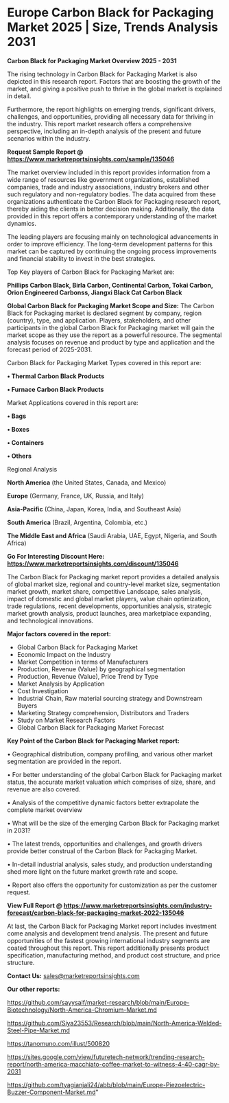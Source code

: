 # Europe Carbon Black for Packaging Market 2025 | Size, Trends Analysis 2031

<Strong> Carbon Black for Packaging Market Overview 2025 - 2031</strong>

The rising technology in Carbon Black for Packaging Market is also depicted in this research report. Factors that are boosting the growth of the market, and giving a positive push to thrive in the global market is explained in detail.

Furthermore, the report highlights on emerging trends, significant drivers, challenges, and opportunities, providing all necessary data for thriving in the industry. This report market research offers a comprehensive perspective, including an in-depth analysis of the present and future scenarios within the industry.

<strong>Request Sample Report @ <a href=https://www.marketreportsinsights.com/sample/135046>https://www.marketreportsinsights.com/sample/135046</a></strong>

The market overview included in this report provides information from a wide range of resources like government organizations, established companies, trade and industry associations, industry brokers and other such regulatory and non-regulatory bodies. The data acquired from these organizations authenticate the Carbon Black for Packaging research report, thereby aiding the clients in better decision making. Additionally, the data provided in this report offers a contemporary understanding of the market dynamics.

The leading players are focusing mainly on technological advancements in order to improve efficiency. The long-term development patterns for this market can be captured by continuing the ongoing process improvements and financial stability to invest in the best strategies.

Top Key players of Carbon Black for Packaging Market are:

<strong>Phillips Carbon Black, Birla Carbon, Continental Carbon, Tokai Carbon, Orion Engineered Carbonss, Jiangxi Black Cat Carbon Black</strong>

<strong><b>Global Carbon Black for Packaging Market Scope and Size:</b></strong>
The Carbon Black for Packaging market is declared segment by company, region (country), type, and application. Players, stakeholders, and other participants in the global Carbon Black for Packaging market will gain the market scope as they use the report as a powerful resource. The segmental analysis focuses on revenue and product by type and application and the forecast period of 2025-2031.

Carbon Black for Packaging Market Types covered in this report are:

<strong>• Thermal Carbon Black Products

• Furnace Carbon Black Products</strong>

Market Applications covered in this report are:

<strong>• Bags

• Boxes

• Containers

• Others</strong> 

Regional Analysis

<strong>North America</strong> (the United States, Canada, and Mexico)

<strong>Europe</strong> (Germany, France, UK, Russia, and Italy)

<strong>Asia-Pacific</strong> (China, Japan, Korea, India, and Southeast Asia)

<strong>South America</strong> (Brazil, Argentina, Colombia, etc.)

<strong>The Middle East and Africa</strong> (Saudi Arabia, UAE, Egypt, Nigeria, and South Africa)

<strong>Go For Interesting Discount Here: <a href=https://www.marketreportsinsights.com/discount/135046>https://www.marketreportsinsights.com/discount/135046</a></strong>

The Carbon Black for Packaging market report provides a detailed analysis of global market size, regional and country-level market size, segmentation market growth, market share, competitive Landscape, sales analysis, impact of domestic and global market players, value chain optimization, trade regulations, recent developments, opportunities analysis, strategic market growth analysis, product launches, area marketplace expanding, and technological innovations.

<strong><b>Major factors covered in the report:</b></strong>
<ul>
  <li>Global Carbon Black for Packaging Market </li>
  <li>Economic Impact on the Industry</li>
  <li>Market Competition in terms of Manufacturers</li>
  <li>Production, Revenue (Value) by geographical segmentation</li>
  <li>Production, Revenue (Value), Price Trend by Type</li>
  <li>Market Analysis by Application</li>
  <li>Cost Investigation</li>
  <li>Industrial Chain, Raw material sourcing strategy and Downstream Buyers</li>
  <li>Marketing Strategy comprehension, Distributors and Traders</li>
  <li>Study on Market Research Factors</li>
  <li>Global Carbon Black for Packaging Market Forecast</li>
</ul>

<strong><b>Key Point of the Carbon Black for Packaging Market report:</b></strong>

• Geographical distribution, company profiling, and various other market segmentation are provided in the report.

• For better understanding of the global Carbon Black for Packaging market status, the accurate market valuation which comprises of size, share, and revenue are also covered.

• Analysis of the competitive dynamic factors better extrapolate the complete market overview

• What will be the size of the emerging Carbon Black for Packaging market in 2031?

• The latest trends, opportunities and challenges, and growth drivers provide better construal of the Carbon Black for Packaging Market.

• In-detail industrial analysis, sales study, and production understanding shed more light on the future market growth rate and scope.

• Report also offers the opportunity for customization as per the customer request.

<strong><b>View Full Report @ <a href=https://www.marketreportsinsights.com/industry-forecast/carbon-black-for-packaging-market-2022-135046>https://www.marketreportsinsights.com/industry-forecast/carbon-black-for-packaging-market-2022-135046</a></b></strong>


At last, the Carbon Black for Packaging Market report includes investment come analysis and development trend analysis. The present and future opportunities of the fastest growing international industry segments are coated throughout this report. This report additionally presents product specification, manufacturing method, and product cost structure, and price structure.

<strong>Contact Us:</strong>
sales@marketreportsinsights.com

<strong>Our other reports:</strong>

<a href=https://github.com/sayysaif/market-research/blob/main/Europe-Biotechnology/North-America-Chromium-Market.md>https://github.com/sayysaif/market-research/blob/main/Europe-Biotechnology/North-America-Chromium-Market.md</a>

<a href=https://github.com/Siya23553/Research/blob/main/North-America-Welded-Steel-Pipe-Market.md>https://github.com/Siya23553/Research/blob/main/North-America-Welded-Steel-Pipe-Market.md</a>

<a href=https://tanomuno.com/illust/500820>https://tanomuno.com/illust/500820</a>

<a href=https://sites.google.com/view/futuretech-network/trending-research-report/north-america-macchiato-coffee-market-to-witness-4-40-cagr-by-2031>https://sites.google.com/view/futuretech-network/trending-research-report/north-america-macchiato-coffee-market-to-witness-4-40-cagr-by-2031</a>

<a href=https://github.com/tyagianjali24/abb/blob/main/Europe-Piezoelectric-Buzzer-Component-Market.md>https://github.com/tyagianjali24/abb/blob/main/Europe-Piezoelectric-Buzzer-Component-Market.md</a>"
